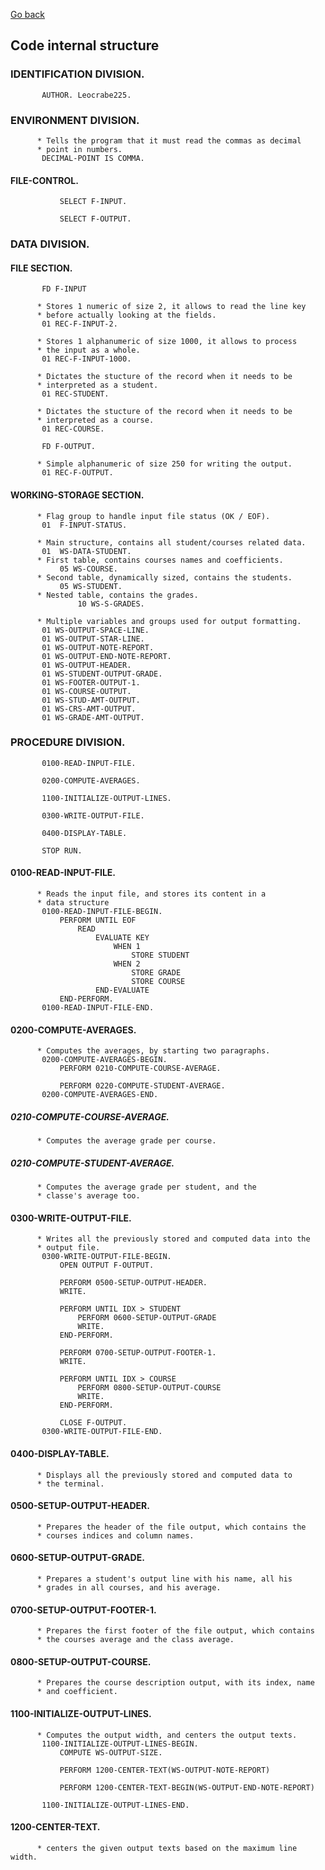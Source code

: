 [Go back](..)
## Code internal structure
### IDENTIFICATION DIVISION.
```cobol
       AUTHOR. Leocrabe225.
```

### ENVIRONMENT DIVISION.
```cobol
      * Tells the program that it must read the commas as decimal
      * point in numbers.
       DECIMAL-POINT IS COMMA.
```
#### FILE-CONTROL.
```cobol
           SELECT F-INPUT.

           SELECT F-OUTPUT.
```

### DATA DIVISION.
#### FILE SECTION.
```cobol
       FD F-INPUT

      * Stores 1 numeric of size 2, it allows to read the line key
      * before actually looking at the fields.
       01 REC-F-INPUT-2.

      * Stores 1 alphanumeric of size 1000, it allows to process
      * the input as a whole.
       01 REC-F-INPUT-1000.

      * Dictates the stucture of the record when it needs to be
      * interpreted as a student.
       01 REC-STUDENT.

      * Dictates the stucture of the record when it needs to be
      * interpreted as a course.
       01 REC-COURSE.

       FD F-OUTPUT.

      * Simple alphanumeric of size 250 for writing the output.
       01 REC-F-OUTPUT.
```
#### WORKING-STORAGE SECTION.
```cobol
      * Flag group to handle input file status (OK / EOF).
       01  F-INPUT-STATUS.

      * Main structure, contains all student/courses related data.
       01  WS-DATA-STUDENT.
      * First table, contains courses names and coefficients.
           05 WS-COURSE.
      * Second table, dynamically sized, contains the students.
           05 WS-STUDENT.
      * Nested table, contains the grades.
               10 WS-S-GRADES. 

      * Multiple variables and groups used for output formatting.
       01 WS-OUTPUT-SPACE-LINE.
       01 WS-OUTPUT-STAR-LINE.
       01 WS-OUTPUT-NOTE-REPORT.
       01 WS-OUTPUT-END-NOTE-REPORT.
       01 WS-OUTPUT-HEADER.
       01 WS-STUDENT-OUTPUT-GRADE.
       01 WS-FOOTER-OUTPUT-1.
       01 WS-COURSE-OUTPUT.
       01 WS-STUD-AMT-OUTPUT.
       01 WS-CRS-AMT-OUTPUT.
       01 WS-GRADE-AMT-OUTPUT.
```

### PROCEDURE DIVISION.
```cobol
       0100-READ-INPUT-FILE.

       0200-COMPUTE-AVERAGES.

       1100-INITIALIZE-OUTPUT-LINES.

       0300-WRITE-OUTPUT-FILE.

       0400-DISPLAY-TABLE.

       STOP RUN.
```
#### 0100-READ-INPUT-FILE.
```cobol
      * Reads the input file, and stores its content in a
      * data structure
       0100-READ-INPUT-FILE-BEGIN.
           PERFORM UNTIL EOF
               READ
                   EVALUATE KEY
                       WHEN 1
                           STORE STUDENT
                       WHEN 2
                           STORE GRADE
                           STORE COURSE
                   END-EVALUATE
           END-PERFORM.
       0100-READ-INPUT-FILE-END.
```
#### 0200-COMPUTE-AVERAGES.
```cobol
      * Computes the averages, by starting two paragraphs.
       0200-COMPUTE-AVERAGES-BEGIN.
           PERFORM 0210-COMPUTE-COURSE-AVERAGE.

           PERFORM 0220-COMPUTE-STUDENT-AVERAGE.
       0200-COMPUTE-AVERAGES-END.
```
##### 0210-COMPUTE-COURSE-AVERAGE.
```cobol
      * Computes the average grade per course.
```

##### 0210-COMPUTE-STUDENT-AVERAGE.
```cobol
      * Computes the average grade per student, and the 
      * classe's average too.
```

#### 0300-WRITE-OUTPUT-FILE.
```cobol
      * Writes all the previously stored and computed data into the
      * output file.
       0300-WRITE-OUTPUT-FILE-BEGIN.
           OPEN OUTPUT F-OUTPUT.
           
           PERFORM 0500-SETUP-OUTPUT-HEADER.
           WRITE.

           PERFORM UNTIL IDX > STUDENT
               PERFORM 0600-SETUP-OUTPUT-GRADE
               WRITE.
           END-PERFORM.

           PERFORM 0700-SETUP-OUTPUT-FOOTER-1.
           WRITE.

           PERFORM UNTIL IDX > COURSE
               PERFORM 0800-SETUP-OUTPUT-COURSE
               WRITE.
           END-PERFORM.

           CLOSE F-OUTPUT.
       0300-WRITE-OUTPUT-FILE-END.
```

#### 0400-DISPLAY-TABLE.
```cobol
      * Displays all the previously stored and computed data to
      * the terminal.
```

#### 0500-SETUP-OUTPUT-HEADER.
```cobol
      * Prepares the header of the file output, which contains the
      * courses indices and column names.
```

#### 0600-SETUP-OUTPUT-GRADE.
```cobol
      * Prepares a student's output line with his name, all his
      * grades in all courses, and his average.
```

#### 0700-SETUP-OUTPUT-FOOTER-1.
```cobol
      * Prepares the first footer of the file output, which contains
      * the courses average and the class average.
```

#### 0800-SETUP-OUTPUT-COURSE.
```cobol
      * Prepares the course description output, with its index, name
      * and coefficient.
```

#### 1100-INITIALIZE-OUTPUT-LINES.
```cobol
      * Computes the output width, and centers the output texts.
       1100-INITIALIZE-OUTPUT-LINES-BEGIN.
           COMPUTE WS-OUTPUT-SIZE.

           PERFORM 1200-CENTER-TEXT(WS-OUTPUT-NOTE-REPORT)

           PERFORM 1200-CENTER-TEXT-BEGIN(WS-OUTPUT-END-NOTE-REPORT)

       1100-INITIALIZE-OUTPUT-LINES-END.
```

#### 1200-CENTER-TEXT.
```cobol
      * centers the given output texts based on the maximum line width.
```
